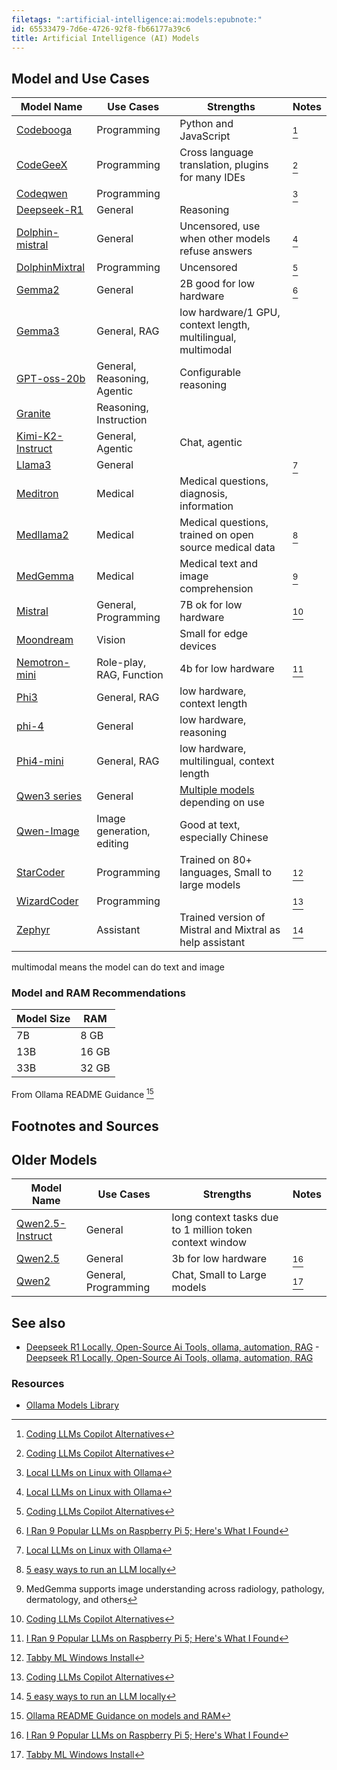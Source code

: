 ```yaml
---
filetags: ":artificial-intelligence:ai:models:epubnote:"
id: 65533479-7d6e-4726-92f8-fb66177a39c6
title: Artificial Intelligence (AI) Models
---
```


## Model and Use Cases

| Model Name | Use Cases | Strengths | Notes |
|----|----|----|----|
| [Codebooga](https://ollama.com/library/codebooga) | Programming | Python and JavaScript | [^1] |
| [CodeGeeX](https://ollama.com/library/codegeex4) | Programming | Cross language translation, plugins for many IDEs | [^2] |
| [Codeqwen](https://ollama.com/library/codeqwen) | Programming |  | [^3] |
| [Deepseek-R1](https://ollama.com/library/deepseek-r1) | General | Reasoning |  |
| [Dolphin-mistral](https://ollama.ai/library/dolphin-mistral) | General | Uncensored, use when other models refuse answers | [^4] |
| [DolphinMixtral](https://ollama.com/library/dolphin-mixtral) | Programming | Uncensored | [^5] |
| [Gemma2](https://ollama.com/library/gemma2) | General | 2B good for low hardware | [^6] |
| [Gemma3](https://ollama.com/library/gemma3) | General, RAG | low hardware/1 GPU, context length, multilingual, multimodal |  |
| [GPT-oss-20b](https://huggingface.co/openai/gpt-oss-20b) | General, Reasoning, Agentic | Configurable reasoning |  |
| [Granite](https://ollama.com/library/granite3.3) | Reasoning, Instruction |  |  |
| [Kimi-K2-Instruct](https://huggingface.co/moonshotai/Kimi-K2-Instruct) | General, Agentic | Chat, agentic |  |
| [Llama3](https://ollama.com/library/llama3) | General |  | [^7] |
| [Meditron](https://ollama.com/library/meditron) | Medical | Medical questions, diagnosis, information |  |
| [Medllama2](https://ollama.com/library/medllama2) | Medical | Medical questions, trained on open source medical data | [^8] |
| [MedGemma](https://huggingface.co/collections/google/medgemma-release-680aade845f90bec6a3f60c4) | Medical | Medical text and image comprehension | [^9] |
| [Mistral](https://ollama.com/library/mistral) | General, Programming | 7B ok for low hardware | [^10] |
| [Moondream](https://ollama.com/library/moondream) | Vision | Small for edge devices |  |
| [Nemotron-mini](https://ollama.com/library/nemotron-mini) | Role-play, RAG, Function | 4b for low hardware | [^11] |
| [Phi3](https://ollama.com/library/phi3) | General, RAG | low hardware, context length |  |
| [phi-4](https://huggingface.co/microsoft/phi-4) | General | low hardware, reasoning |  |
| [Phi4-mini](https://ollama.com/library/phi4-mini) | General, RAG | low hardware, multilingual, context length |  |
| [Qwen3 series](https://github.com/QwenLM/Qwen3) | General | [Multiple models](https://huggingface.co/collections/Qwen/qwen3-67dd247413f0e2e4f653967f) depending on use |  |
| [Qwen-Image](https://huggingface.co/Qwen/Qwen-Image) | Image generation, editing | Good at text, especially Chinese |  |
| [StarCoder](https://ollama.com/library/starcoder) | Programming | Trained on 80+ languages, Small to large models | [^12] |
| [WizardCoder](https://ollama.com/library/wizardcoder) | Programming |  | [^13] |
| [Zephyr](https://ollama.com/library/zephyr) | Assistant | Trained version of Mistral and Mixtral as help assistant | [^14] |

multimodal means the model can do text and image

### Model and RAM Recommendations

| Model Size | RAM   |
|------------|-------|
| 7B         | 8 GB  |
| 13B        | 16 GB |
| 33B        | 32 GB |

From Ollama README Guidance [^15]

## Footnotes and Sources

## Older Models

| Model Name | Use Cases | Strengths | Notes |
|----|----|----|----|
| [Qwen2.5-Instruct](https://huggingface.co/Qwen/Qwen2.5-7B-Instruct-1M) | General | long context tasks due to 1 million token context window |  |
| [Qwen2.5](https://ollama.com/library/qwen2.5) | General | 3b for low hardware | [^16] |
| [Qwen2](https://ollama.com/library/qwen2) | General, Programming | Chat, Small to Large models | [^17] |

## See also

- [Deepseek R1 Locally, Open-Source Ai Tools, ollama, automation,
  RAG](../006-3-tech-ai-models-deepseek-local-open-source-ai-tools-automation-rag) -
  [Deepseek R1 Locally, Open-Source Ai Tools, ollama, automation,
  RAG](id:4ca0b4b4-ef4e-4eeb-b4a6-7537215aca53)

### Resources

- [Ollama Models Library](https://ollama.com/library)

[^1]: [Coding LLMs Copilot
    Alternatives](https://itsfoss.com/coding-llms-copilot-alternatives/)

[^2]: [Coding LLMs Copilot
    Alternatives](https://itsfoss.com/coding-llms-copilot-alternatives/)

[^3]: [Local LLMs on Linux with
    Ollama](https://blog.machinezoo.com/Local_LLMs_on_Linux_with_Ollama)

[^4]: [Local LLMs on Linux with
    Ollama](https://blog.machinezoo.com/Local_LLMs_on_Linux_with_Ollama)

[^5]: [Coding LLMs Copilot
    Alternatives](https://itsfoss.com/coding-llms-copilot-alternatives/)

[^6]: [I Ran 9 Popular LLMs on Raspberry Pi 5; Here's What I
    Found](https://itsfoss.com/llms-for-raspberry-pi/)

[^7]: [Local LLMs on Linux with
    Ollama](https://blog.machinezoo.com/Local_LLMs_on_Linux_with_Ollama)

[^8]: [5 easy ways to run an LLM
    locally](https://www.infoworld.com/article/2338922/5-easy-ways-to-run-an-llm-locally.html)

[^9]: MedGemma supports image understanding across radiology, pathology,
    dermatology, and others

[^10]: [Coding LLMs Copilot
    Alternatives](https://itsfoss.com/coding-llms-copilot-alternatives/)

[^11]: [I Ran 9 Popular LLMs on Raspberry Pi 5; Here's What I
    Found](https://itsfoss.com/llms-for-raspberry-pi/)

[^12]: [Tabby ML Windows
    Install](https://tabby.tabbyml.com/docs/quick-start/installation/windows/)

[^13]: [Coding LLMs Copilot
    Alternatives](https://itsfoss.com/coding-llms-copilot-alternatives/)

[^14]: [5 easy ways to run an LLM
    locally](https://www.infoworld.com/article/2338922/5-easy-ways-to-run-an-llm-locally.html)

[^15]: [Ollama README Guidance on models and
    RAM](https://github.com/ollama/ollama/blob/main/README.md)

[^16]: [I Ran 9 Popular LLMs on Raspberry Pi 5; Here's What I
    Found](https://itsfoss.com/llms-for-raspberry-pi/)

[^17]: [Tabby ML Windows
    Install](https://tabby.tabbyml.com/docs/quick-start/installation/windows/)
